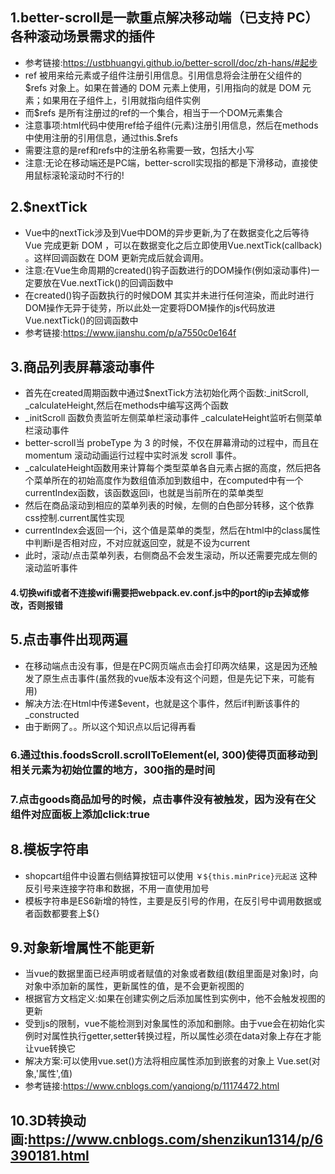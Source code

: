 ## 1.better-scroll是一款重点解决移动端（已支持 PC）各种滚动场景需求的插件
* 参考链接:https://ustbhuangyi.github.io/better-scroll/doc/zh-hans/#起步
* ref 被用来给元素或子组件注册引用信息。引用信息将会注册在父组件的 $refs 对象上。如果在普通的 DOM 元素上使用，引用指向的就是 DOM 元素；如果用在子组件上，引用就指向组件实例
* 而$refs 是所有注册过的ref的一个集合，相当于一个DOM元素集合
* 注意事项:html代码中使用ref给子组件(元素)注册引用信息，然后在methods中使用注册的引用信息，通过this.$refs
* 需要注意的是ref和refs中的注册名称需要一致，包括大小写
* 注意:无论在移动端还是PC端，better-scroll实现指的都是下滑移动，直接使用鼠标滚轮滚动时不行的!

## 2.$nextTick
* Vue中的nextTick涉及到Vue中DOM的异步更新,为了在数据变化之后等待 Vue 完成更新 DOM ，可以在数据变化之后立即使用Vue.nextTick(callback) 。这样回调函数在 DOM 更新完成后就会调用。
* 注意:在Vue生命周期的created()钩子函数进行的DOM操作(例如滚动事件)一定要放在Vue.nextTick()的回调函数中
* 在created()钩子函数执行的时候DOM 其实并未进行任何渲染，而此时进行DOM操作无异于徒劳，所以此处一定要将DOM操作的js代码放进Vue.nextTick()的回调函数中
* 参考链接:https://www.jianshu.com/p/a7550c0e164f

## 3.商品列表屏幕滚动事件
* 首先在created周期函数中通过$nextTick方法初始化两个函数:_initScroll, _calculateHeight,然后在methods中编写这两个函数
* _initScroll 函数负责监听左侧菜单栏滚动事件 _calculateHeight监听右侧菜单栏滚动事件
* better-scroll当 probeType 为 3 的时候，不仅在屏幕滑动的过程中，而且在 momentum 滚动动画运行过程中实时派发 scroll 事件。
* _calculateHeight函数用来计算每个类型菜单各自元素占据的高度，然后把各个菜单所在的初始高度作为数组值添加到数组中，在computed中有一个currentIndex函数，该函数返回i，也就是当前所在的菜单类型
* 然后在商品滚动到相应的菜单列表的时候，左侧的白色部分转移，这个依靠css控制.current属性实现
* currentIndex会返回一个i，这个值是菜单的类型，然后在html中的class属性中判断i是否相对应，不对应就返回空，就是不设为current
* 此时，滚动/点击菜单列表，右侧商品不会发生滚动，所以还需要完成左侧的滚动监听事件

#### 4.切换wifi或者不连接wifi需要把webpack.ev.conf.js中的port的ip去掉或修改，否则报错

## 5.点击事件出现两遍
* 在移动端点击没有事，但是在PC网页端点击会打印两次结果，这是因为还触发了原生点击事件(虽然我的vue版本没有这个问题，但是先记下来，可能有用)
* 解决方法:在Html中传递$event，也就是这个事件，然后if判断该事件的_constructed
* 由于断网了。。所以这个知识点以后记得再看

### 6.通过this.foodsScroll.scrollToElement(el, 300)使得页面移动到相关元素为初始位置的地方，300指的是时间

### 7.点击goods商品加号的时候，点击事件没有被触发，因为没有在父组件对应面板上添加click:true

## 8.模板字符串
* shopcart组件中设置右侧结算按钮可以使用 `￥${this.minPrice}元起送` 这种反引号来连接字符串和数据，不用一直使用加号
* 模板字符串是ES6新增的特性，主要是反引号的作用，在反引号中调用数据或者函数都要套上${}

## 9.对象新增属性不能更新
* 当vue的数据里面已经声明或者赋值的对象或者数组(数组里面是对象)时，向对象中添加新的属性，更新属性的值，是不会更新视图的
* 根据官方文档定义:如果在创建实例之后添加属性到实例中，他不会触发视图的更新
* 受到js的限制，vue不能检测到对象属性的添加和删除。由于vue会在初始化实例时对属性执行getter,setter转换过程，所以属性必须在data对象上存在才能让vue转换它
* 解决方案:可以使用vue.set()方法将相应属性添加到嵌套的对象上 Vue.set(对象,'属性',值)
* 参考链接:https://www.cnblogs.com/yanqiong/p/11174472.html

## 10.3D转换动画:https://www.cnblogs.com/shenzikun1314/p/6390181.html